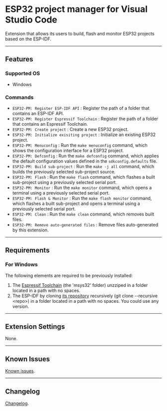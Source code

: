 # ESP32 project manager for Visual Studio Code

Extension that allows its users to build, flash and monitor ESP32 projects based on the ESP-IDF.

----------

## Features

### Supported OS

- Windows

### Commands

- `ESP32-PM: Register ESP-IDF API` : Register the path of a folder that contains an ESP-IDF API.
- `ESP32-PM: Register Espressif Toolchain` : Register the path of a folder that contains an Espressif Toolchain.
- `ESP32-PM: Create project` : Create a new ESP32 project.
- `ESP32-PM: Initialize exisiting project` : Initialize an existing ESP32 project.
- `ESP32-PM: Menuconfig` : Run the `make menuconfig` command, which shows the configuration interface for a ESP32 project.
- `ESP32-PM: Defconfig` : Run the `make defconfig` command, which applies the default configuration values defined in the `sdkconfig.defaults` file.
- `ESP32-PM: Build sub-project` : Run the `make -j all` command, which builds the previously selected sub-project source.
- `ESP32-PM: Flash` : Run the `make flash` command, which flashes a built sub-project using a previously selected serial port.
- `ESP32-PM: Monitor` : Run the `make monitor` command, which opens a terminal using a previously selected serial port.
- `ESP32-PM: Flash & Monitor` : Run the `make flash monitor` command, which flashes a built sub-project and opens a terminal using a previously selected serial port.
- `ESP32-PM: Clean` : Run the `make clean` command, which removes built files.
- `ESP32-PM: Remove auto-generated files` : Remove files auto-generated by this extension.

----------

## Requirements

### For Windows

The following elements are required to be previously installed:

1. The [Espressif Toolchain](https://dl.espressif.com/dl/esp32_win32_msys2_environment_and_toolchain-20190611.zip) (the 'msys32' folder) unzziped in a folder located in a path with no spaces.
2. The ESP-IDF by cloning [its repository](https://github.com/espressif/esp-idf) recursively (git clone --recursive \<repo\>) in a folder located in a path with no spaces. You could use any version.

----------

## Extension Settings

None.

----------

## Known Issues

[Known issues](https://github.com/mrverdant13/esp32-pm-vsc-extension/issues).

----------

## Changelog

[Changelog](https://github.com/mrverdant13/esp32-pm-vsc-extension/blob/master/CHANGELOG.md).